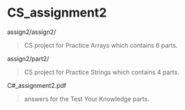 # CS_assignment2

assign2/assign2/
>CS project for Practice Arrays which contains 6 parts.

assign2/part2/
>CS project for Practice Strings which contains 4 parts.

C#_assignment2.pdf
>answers for the Test Your Knowledge parts.
